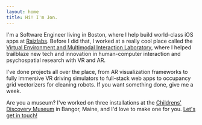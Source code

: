 ```yaml
---
layout: home
title: Hi! I'm Jon.
---
```


I'm a Software Engineer living in Boston, where I help build world-class iOS apps at [Raizlabs](https://www.raizlabs.com/). Before I did that, I worked at a really cool place called the [Virtual Environment and Multimodal Interaction Laboratory](http://www.vemilab.org/), where I helped trailblaze new tech and innovation in human-computer interaction and psychospatial research with VR and AR.

I've done projects all over the place, from AR visualization frameworks to fully immersive VR driving simulators to full-stack web apps to occupancy grid vectorizers for cleaning robots. If you want something done, give me a week.

Are you a museum? I've worked on three installations at the [Childrens' Discovery Museum](https://www.mainediscoverymuseum.org/) in Bangor, Maine, and I'd love to make one for you. <a href="mailto:{{- site.email -}}" class="stand-out">Let's get in touch!</a>

<!-- **Things I can do for you:**
---
- Solve difficult problems at the bleeding edge of tech
- Make world-class iOS apps
- Craft great AR and VR experiences with Unity and ARKit
- Design a pretty good website

**Things I've done:**
---
- Created 3 installations for the [Childrens' Discovery Museum](https://www.mainediscoverymuseum.org/)
- [Ported a format speech synthesizer and hooked it up to a 3d scan of my head because why not]()
- Live coded in front of thousands at the [Maine Science Festival](https://www.mainesciencefestival.org/)
- [Built a fully-immersive VR driving simulator to experimentally determine techniques to help people with eye damage drive better](https://cugr.umaine.edu/wp-content/uploads/sites/146/2013/04/2013_CUGR-ShowcaseAbstracts1.pdf)

That's just scratching the surface. If you'd like to know more, [have a look at my resume]({{- site.resume -}}) and [get in touch](mailto:{{- site.email -}})! -->